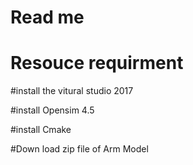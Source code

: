 # Read me

# Resouce requirment
#install the vitural studio 2017

#install Opensim 4.5

#install Cmake

#Down load zip file of Arm Model
